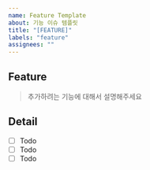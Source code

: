 ```yaml
---
name: Feature Template
about: 기능 이슈 템플릿
title: "[FEATURE]"
labels: "feature"
assignees: ""
---
```


## Feature

> 추가하려는 기능에 대해서 설명해주세요

## Detail

- [ ] Todo
- [ ] Todo
- [ ] Todo
